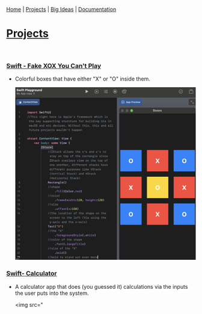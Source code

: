 [Home](https://kaankutluer.github.io/kaankutluer.github.io/) | [Projects](projects.md) | [Big Ideas](big_ideas.md) | [Documentation](documentation.md)

# **[Projects](https://kaankutluer.github.io/kaankutluer.github.io/tree/main/Projects)**

<br>

### **[Swift - Fake XOX You Can't Play](https://kaankutluer.github.io/kaankutluer.github.io/tree/main/Projects/Swift)**

- Colorful boxes that have either "X" or "O" inside them.

  <img src="Screenshot 2025-10-08 at 20.56.12.png" width="650">

### **[Swift- Calculator](https://kaankutluer.github.io/kaankutluer.github.io/tree/main/Projects/Swift)**

- A calculator app that does (you guessed it) calculations via the inputs the user puts into the system.

  <img src="
